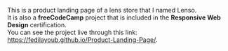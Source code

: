 This is a product landing page of a lens store that I named Lenso.  
It is also a **freeCodeCamp** project that is included in the **Responsive Web Design** certification.  
You can see the project live through this link:  https://fedilayoub.github.io/Product-Landing-Page/.
